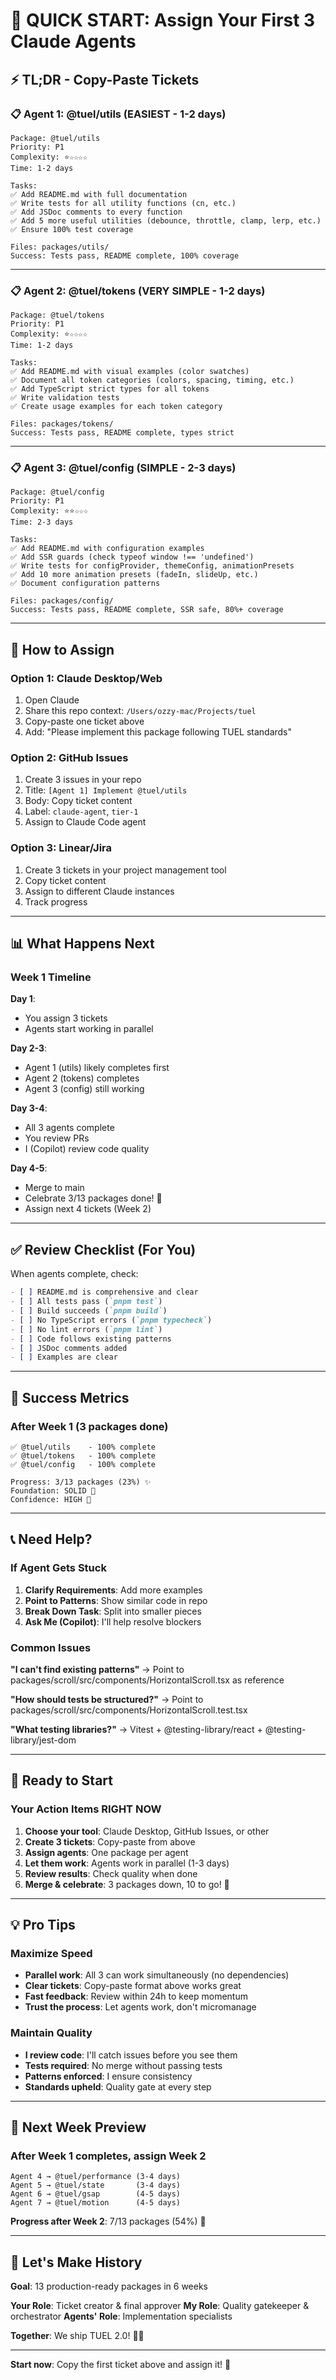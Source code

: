 # 🎯 QUICK START: Assign Your First 3 Claude Agents

## ⚡ TL;DR - Copy-Paste Tickets

### 📋 Agent 1: @tuel/utils (EASIEST - 1-2 days)

```
Package: @tuel/utils
Priority: P1
Complexity: ⭐☆☆☆☆
Time: 1-2 days

Tasks:
✅ Add README.md with full documentation
✅ Write tests for all utility functions (cn, etc.)
✅ Add JSDoc comments to every function
✅ Add 5 more useful utilities (debounce, throttle, clamp, lerp, etc.)
✅ Ensure 100% test coverage

Files: packages/utils/
Success: Tests pass, README complete, 100% coverage
```

---

### 📋 Agent 2: @tuel/tokens (VERY SIMPLE - 1-2 days)

```
Package: @tuel/tokens
Priority: P1
Complexity: ⭐☆☆☆☆
Time: 1-2 days

Tasks:
✅ Add README.md with visual examples (color swatches)
✅ Document all token categories (colors, spacing, timing, etc.)
✅ Add TypeScript strict types for all tokens
✅ Write validation tests
✅ Create usage examples for each token category

Files: packages/tokens/
Success: Tests pass, README complete, types strict
```

---

### 📋 Agent 3: @tuel/config (SIMPLE - 2-3 days)

```
Package: @tuel/config
Priority: P1
Complexity: ⭐⭐☆☆☆
Time: 2-3 days

Tasks:
✅ Add README.md with configuration examples
✅ Add SSR guards (check typeof window !== 'undefined')
✅ Write tests for configProvider, themeConfig, animationPresets
✅ Add 10 more animation presets (fadeIn, slideUp, etc.)
✅ Document configuration patterns

Files: packages/config/
Success: Tests pass, README complete, SSR safe, 80%+ coverage
```

---

## 🚀 How to Assign

### Option 1: Claude Desktop/Web

1. Open Claude
2. Share this repo context: `/Users/ozzy-mac/Projects/tuel`
3. Copy-paste one ticket above
4. Add: "Please implement this package following TUEL standards"

### Option 2: GitHub Issues

1. Create 3 issues in your repo
2. Title: `[Agent 1] Implement @tuel/utils`
3. Body: Copy ticket content
4. Label: `claude-agent`, `tier-1`
5. Assign to Claude Code agent

### Option 3: Linear/Jira

1. Create 3 tickets in your project management tool
2. Copy ticket content
3. Assign to different Claude instances
4. Track progress

---

## 📊 What Happens Next

### Week 1 Timeline

**Day 1**:

- You assign 3 tickets
- Agents start working in parallel

**Day 2-3**:

- Agent 1 (utils) likely completes first
- Agent 2 (tokens) completes
- Agent 3 (config) still working

**Day 3-4**:

- All 3 agents complete
- You review PRs
- I (Copilot) review code quality

**Day 4-5**:

- Merge to main
- Celebrate 3/13 packages done! 🎉
- Assign next 4 tickets (Week 2)

---

## ✅ Review Checklist (For You)

When agents complete, check:

```markdown
- [ ] README.md is comprehensive and clear
- [ ] All tests pass (`pnpm test`)
- [ ] Build succeeds (`pnpm build`)
- [ ] No TypeScript errors (`pnpm typecheck`)
- [ ] No lint errors (`pnpm lint`)
- [ ] Code follows existing patterns
- [ ] JSDoc comments added
- [ ] Examples are clear
```

---

## 🎯 Success Metrics

### After Week 1 (3 packages done)

```
✅ @tuel/utils    - 100% complete
✅ @tuel/tokens   - 100% complete
✅ @tuel/config   - 100% complete

Progress: 3/13 packages (23%) ✨
Foundation: SOLID 🎉
Confidence: HIGH 💪
```

---

## 📞 Need Help?

### If Agent Gets Stuck

1. **Clarify Requirements**: Add more examples
2. **Point to Patterns**: Show similar code in repo
3. **Break Down Task**: Split into smaller pieces
4. **Ask Me (Copilot)**: I'll help resolve blockers

### Common Issues

**"I can't find existing patterns"**
→ Point to packages/scroll/src/components/HorizontalScroll.tsx as reference

**"How should tests be structured?"**
→ Point to packages/scroll/src/components/HorizontalScroll.test.tsx

**"What testing libraries?"**
→ Vitest + @testing-library/react + @testing-library/jest-dom

---

## 🎊 Ready to Start

### Your Action Items RIGHT NOW

1. **Choose your tool**: Claude Desktop, GitHub Issues, or other
2. **Create 3 tickets**: Copy-paste from above
3. **Assign agents**: One package per agent
4. **Let them work**: Agents work in parallel (1-3 days)
5. **Review results**: Check quality when done
6. **Merge & celebrate**: 3 packages down, 10 to go! 🚀

---

## 💡 Pro Tips

### Maximize Speed

- **Parallel work**: All 3 can work simultaneously (no dependencies)
- **Clear tickets**: Copy-paste format above works great
- **Fast feedback**: Review within 24h to keep momentum
- **Trust the process**: Let agents work, don't micromanage

### Maintain Quality

- **I review code**: I'll catch issues before you see them
- **Tests required**: No merge without passing tests
- **Patterns enforced**: I ensure consistency
- **Standards upheld**: Quality gate at every step

---

## 🎯 Next Week Preview

### After Week 1 completes, assign Week 2

```
Agent 4 → @tuel/performance (3-4 days)
Agent 5 → @tuel/state       (3-4 days)
Agent 6 → @tuel/gsap        (4-5 days)
Agent 7 → @tuel/motion      (4-5 days)
```

**Progress after Week 2**: 7/13 packages (54%) 🎉

---

## 🚀 Let's Make History

**Goal**: 13 production-ready packages in 6 weeks

**Your Role**: Ticket creator & final approver
**My Role**: Quality gatekeeper & orchestrator
**Agents' Role**: Implementation specialists

**Together**: We ship TUEL 2.0! 💪✨

---

**Start now**: Copy the first ticket above and assign it! 🎫
